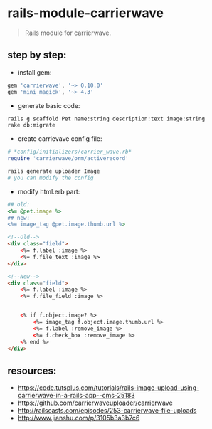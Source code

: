 # rails-module-carrierwave
> Rails module for carrierwave.

## step by step:
+ install gem:
```ruby
gem 'carrierwave', '~> 0.10.0'
gem 'mini_magick', '~> 4.3'
```
+ generate basic code:
```bash
rails g scaffold Pet name:string description:text image:string
rake db:migrate
```

+ create carrievave config file:
```ruby
# *config/initializers/carrier_wave.rb*
require 'carrierwave/orm/activerecord'
```
```bash
rails generate uploader Image
# you can modify the config
```

+ modify html.erb part:
```ruby
## old:
<%= @pet.image %>
## new:
<%= image_tag @pet.image.thumb.url %>
```
```html
<!--Old-->
<div class="field">
    <%= f.label :image %>
    <%= f.file_text :image %>
</div>

<!--New-->
<div class="field">
    <%= f.label :image %>
    <%= f.file_field :image %>


    <% if f.object.image? %>
        <%= image_tag f.object.image.thumb.url %>
        <%= f.label :remove_image %>
        <%= f.check_box :remove_image %> 
    <% end %>
</div>
```

## resources:
+ https://code.tutsplus.com/tutorials/rails-image-upload-using-carrierwave-in-a-rails-app--cms-25183
+ https://github.com/carrierwaveuploader/carrierwave
+ http://railscasts.com/episodes/253-carrierwave-file-uploads
+ http://www.jianshu.com/p/3105b3a3b7c6